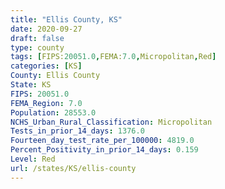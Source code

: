 ```yaml
---
title: "Ellis County, KS"
date: 2020-09-27
draft: false
type: county
tags: [FIPS:20051.0,FEMA:7.0,Micropolitan,Red]
categories: [KS]
County: Ellis County
State: KS
FIPS: 20051.0
FEMA_Region: 7.0
Population: 28553.0
NCHS_Urban_Rural_Classification: Micropolitan
Tests_in_prior_14_days: 1376.0
Fourteen_day_test_rate_per_100000: 4819.0
Percent_Positivity_in_prior_14_days: 0.159
Level: Red
url: /states/KS/ellis-county
---
```



